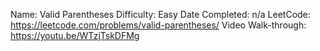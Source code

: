 Name: Valid Parentheses
Difficulty: Easy
Date Completed: n/a
LeetCode: https://leetcode.com/problems/valid-parentheses/
Video Walk-through: https://youtu.be/WTzjTskDFMg
